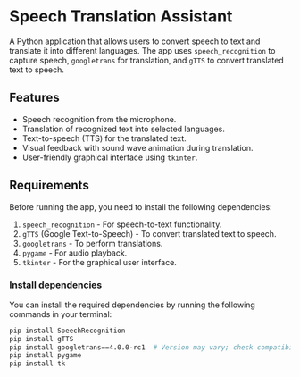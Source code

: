 # Speech Translation Assistant

A Python application that allows users to convert speech to text and translate it into different languages. The app uses `speech_recognition` to capture speech, `googletrans` for translation, and `gTTS` to convert translated text to speech.

## Features
- Speech recognition from the microphone.
- Translation of recognized text into selected languages.
- Text-to-speech (TTS) for the translated text.
- Visual feedback with sound wave animation during translation.
- User-friendly graphical interface using `tkinter`.

## Requirements

Before running the app, you need to install the following dependencies:

1. `speech_recognition` - For speech-to-text functionality.
2. `gTTS` (Google Text-to-Speech) - To convert translated text to speech.
3. `googletrans` - To perform translations.
4. `pygame` - For audio playback.
5. `tkinter` - For the graphical user interface.

### Install dependencies

You can install the required dependencies by running the following commands in your terminal:

```bash
pip install SpeechRecognition
pip install gTTS
pip install googletrans==4.0.0-rc1  # Version may vary; check compatibility
pip install pygame
pip install tk

